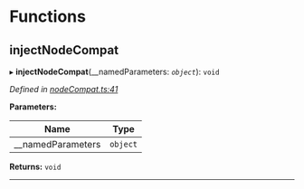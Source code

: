 

# Functions

<a id="injectnodecompat"></a>

##  injectNodeCompat

▸ **injectNodeCompat**(__namedParameters: *`object`*): `void`

*Defined in [nodeCompat.ts:41](https://github.com/polkadot-js/api/blob/07ba80b/packages/api/src/nodeCompat.ts#L41)*

**Parameters:**

| Name | Type |
| ------ | ------ |
| __namedParameters | `object` |

**Returns:** `void`

___

